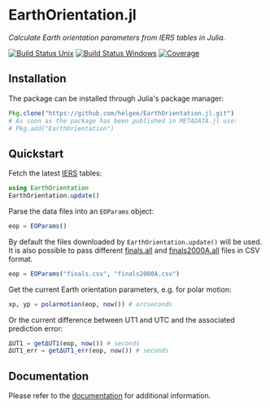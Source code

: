 # EarthOrientation.jl

*Calculate Earth orientation parameters from IERS tables in Julia.*

[![Build Status Unix][travis-image]][travis-link] [![Build Status Windows][av-image]][av-link] [![Coverage][codecov-image]][codecov-link]

## Installation

The package can be installed through Julia's package manager:

```julia
Pkg.clone("https://github.com/helgee/EarthOrientation.jl.git")
# As soon as the package has been published in METADATA.jl use:
# Pkg.add("EarthOrientation")
```

## Quickstart

Fetch the latest [IERS][iers-link] tables:

```julia
using EarthOrientation
EarthOrientation.update()
```

Parse the data files into an `EOParams` object:

```julia
eop = EOParams()
```

By default the files downloaded by `EarthOrientation.update()` will be used.
It is also possible to pass different [finals.all][finals-link] and
[finals2000A.all][2000A-link] files in CSV format.

```julia
eop = EOParams("finals.csv", "finals2000A.csv")
```

Get the current Earth orientation parameters, e.g. for polar motion:

```julia
xp, yp = polarmotion(eop, now()) # arcseconds
```

Or the current difference between UT1 and UTC and the associated prediction error:

```julia
ΔUT1 = getΔUT1(eop, now()) # seconds
ΔUT1_err = getΔUT1_err(eop, now()) # seconds
```

## Documentation

Please refer to the [documentation](https://helgee.github.io/EarthOrientation.jl/latest) for additional
information.

[travis-image]: https://travis-ci.org/helgee/EarthOrientation.jl.svg?branch=master
[travis-link]: https://travis-ci.org/helgee/EarthOrientation.jl
[av-image]: https://ci.appveyor.com/api/projects/status/y66wet5aa819vxwu?svg=true
[av-link]: https://ci.appveyor.com/project/helgee/earthorientation-jl
[codecov-image]: http://codecov.io/github/helgee/EarthOrientation.jl/coverage.svg?branch=master
[codecov-link]: http://codecov.io/github/helgee/EarthOrientation.jl?branch=master
[iers-link]: https://www.iers.org/IERS/EN/DataProducts/EarthOrientationData/eop.html
[finals-link]: https://datacenter.iers.org/eop/-/somos/5Rgv/getMeta/7/finals.all
[2000A-link]: https://datacenter.iers.org/eop/-/somos/5Rgv/getMeta/9/finals2000A.all
